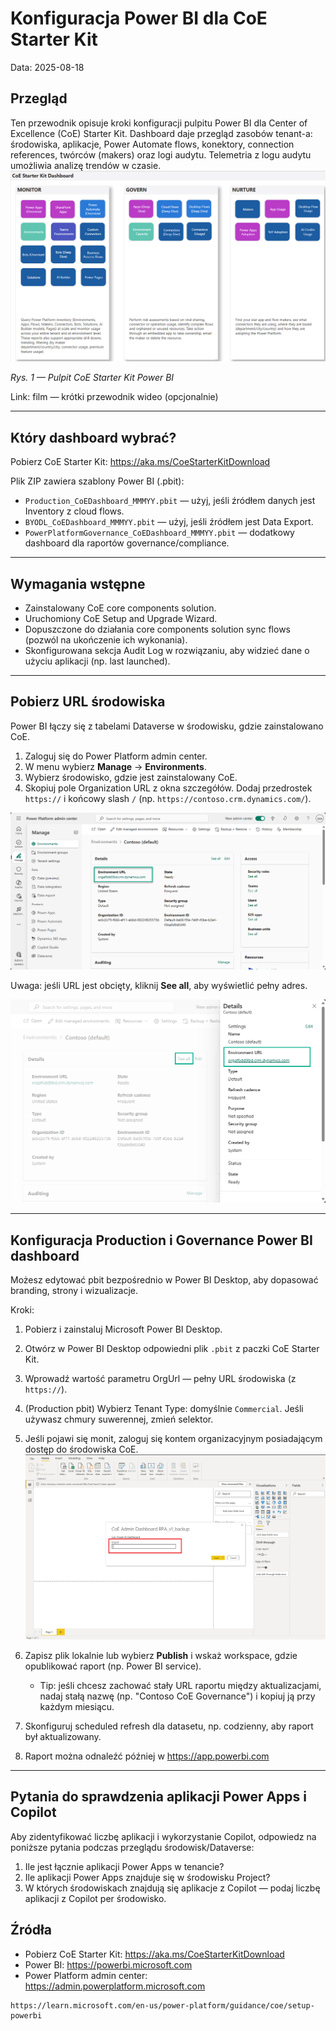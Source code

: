 # Konfiguracja Power BI dla CoE Starter Kit
Data: 2025-08-18

## Przegląd
Ten przewodnik opisuje kroki konfiguracji pulpitu Power BI dla Center of Excellence (CoE) Starter Kit. Dashboard daje przegląd zasobów tenant-a: środowiska, aplikacje, Power Automate flows, konektory, connection references, twórców (makers) oraz logi audytu. Telemetria z logu audytu umożliwia analizę trendów w czasie.
![Pulpit CoE Starter Kit — Power BI](/media/pb-1.png)

_Rys. 1 — Pulpit CoE Starter Kit Power BI_

Link: film — krótki przewodnik wideo (opcjonalnie)

---

## Który dashboard wybrać?
Pobierz CoE Starter Kit: https://aka.ms/CoeStarterKitDownload

Plik ZIP zawiera szablony Power BI (.pbit):
- `Production_CoEDashboard_MMMYY.pbit` — użyj, jeśli źródłem danych jest Inventory z cloud flows.
- `BYODL_CoEDashboard_MMMYY.pbit` — użyj, jeśli źródłem jest Data Export.
- `PowerPlatformGovernance_CoEDashboard_MMMYY.pbit` — dodatkowy dashboard dla raportów governance/compliance.

---

## Wymagania wstępne
- Zainstalowany CoE core components solution.
- Uruchomiony CoE Setup and Upgrade Wizard.
- Dopuszczone do działania core components solution sync flows (pozwól na ukończenie ich wykonania).
- Skonfigurowana sekcja Audit Log w rozwiązaniu, aby widzieć dane o użyciu aplikacji (np. last launched).

---

## Pobierz URL środowiska
Power BI łączy się z tabelami Dataverse w środowisku, gdzie zainstalowano CoE.

1. Zaloguj się do Power Platform admin center.
2. W menu wybierz **Manage** → **Environments**.
3. Wybierz środowisko, gdzie jest zainstalowany CoE.
4. Skopiuj pole Organization URL z okna szczegółów. Dodaj przedrostek `https://` i końcowy slash `/` (np. `https://contoso.crm.dynamics.com/`).

![Wstaw zrzut ekranu Power Platform admin center z podświetlonym Environment URL](/media/coe19.png)

Uwaga: jeśli URL jest obcięty, kliknij **See all**, aby wyświetlić pełny adres.

![Wstaw zrzut ekranu Settings → Environment details](/media/coe20.png)

---

## Konfiguracja Production i Governance Power BI dashboard
Możesz edytować pbit bezpośrednio w Power BI Desktop, aby dopasować branding, strony i wizualizacje.

Kroki:
1. Pobierz i zainstaluj Microsoft Power BI Desktop.
2. Otwórz w Power BI Desktop odpowiedni plik `.pbit` z paczki CoE Starter Kit.
3. Wprowadź wartość parametru OrgUrl — pełny URL środowiska (z `https://`).
4. (Production pbit) Wybierz Tenant Type: domyślnie `Commercial`. Jeśli używasz chmury suwerennej, zmień selektor.
5. Jeśli pojawi się monit, zaloguj się kontem organizacyjnym posiadającym dostęp do środowiska CoE.
![Wstaw zrzut ekranu pola parametru OrgUrl w Power BI Desktop](/media/pbit.png)

6. Zapisz plik lokalnie lub wybierz **Publish** i wskaż workspace, gdzie opublikować raport (np. Power BI service).
   - Tip: jeśli chcesz zachować stały URL raportu między aktualizacjami, nadaj stałą nazwę (np. "Contoso CoE Governance") i kopiuj ją przy każdym miesiącu.
7. Skonfiguruj scheduled refresh dla datasetu, np. codzienny, aby raport był aktualizowany.
8. Raport można odnaleźć później w https://app.powerbi.com

---

## Pytania do sprawdzenia aplikacji Power Apps i Copilot
Aby zidentyfikować liczbę aplikacji i wykorzystanie Copilot, odpowiedz na poniższe pytania podczas przeglądu środowisk/Dataverse:

1. Ile jest łącznie aplikacji Power Apps w tenancie?  
2. Ile aplikacji Power Apps znajduje się w środowisku Project?
1. W których środowiskach znajdują się aplikacje z Copilot — podaj liczbę aplikacji z Copilot per środowisko.

## Źródła
- Pobierz CoE Starter Kit: https://aka.ms/CoeStarterKitDownload  
- Power BI: https://powerbi.microsoft.com  
- Power Platform admin center: https://admin.powerplatform.microsoft.com

```
https://learn.microsoft.com/en-us/power-platform/guidance/coe/setup-powerbi